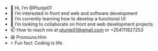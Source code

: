 - 👋 Hi, I’m @Ptunje01
- 👀 I’m interested in front end web and software development 
- 🌱 I’m currently learning how to develop a functional UI
- 💞️ I’m looking to collaborate on front end web development projects
- 📫 How to reach me at ptunje01@gmail.com or +254111827253
- 😄 Pronouns:Him
- ⚡ Fun fact: Coding is life.

<!---
Ptunje01/Ptunje01 is a ✨ special ✨ repository because its `README.md` (this file) appears on your GitHub profile.
You can click the Preview link to take a look at your changes.
--->
